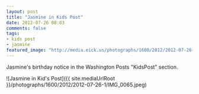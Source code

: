 ```yaml
---
layout: post
title: "Jasmine in Kids Post"
date: 2012-07-26 08:03
comments: false
tags: 
- kids post
- jasmine
featured_image: "http://media.eick.us/photographs/1600/2012/2012-07-26-1/IMG_0065.jpeg"
---
```

Jasmine's birthday notice in the Washington Posts "KidsPost" section.

![Jasmine in Kid's Post]({{ site.mediaUrlRoot }}/photographs/1600/2012/2012-07-26-1/IMG_0065.jpeg)

